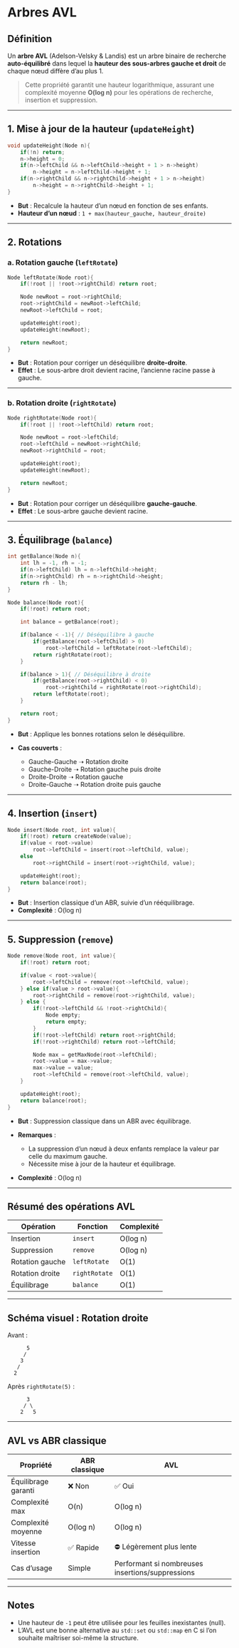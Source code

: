 # Arbres AVL

## Définition

Un **arbre AVL** (Adelson-Velsky & Landis) est un arbre binaire de recherche **auto-équilibré** dans lequel la **hauteur des sous-arbres gauche et droit** de chaque nœud diffère d’au plus 1.

> Cette propriété garantit une hauteur logarithmique, assurant une complexité moyenne **O(log n)** pour les opérations de recherche, insertion et suppression.

---

## 1. Mise à jour de la hauteur (`updateHeight`)

```c
void updateHeight(Node n){
    if(!n) return;
    n->height = 0;
    if(n->leftChild && n->leftChild->height + 1 > n->height)
        n->height = n->leftChild->height + 1;
    if(n->rightChild && n->rightChild->height + 1 > n->height)
        n->height = n->rightChild->height + 1;
}
````

* **But** : Recalcule la hauteur d’un nœud en fonction de ses enfants.
* **Hauteur d’un nœud** : `1 + max(hauteur_gauche, hauteur_droite)`

---

## 2. Rotations

### a. Rotation gauche (`leftRotate`)

```c
Node leftRotate(Node root){
    if(!root || !root->rightChild) return root;

    Node newRoot = root->rightChild;
    root->rightChild = newRoot->leftChild;
    newRoot->leftChild = root;

    updateHeight(root);
    updateHeight(newRoot);

    return newRoot;
}
```

* **But** : Rotation pour corriger un déséquilibre **droite-droite**.
* **Effet** : Le sous-arbre droit devient racine, l’ancienne racine passe à gauche.

---

### b. Rotation droite (`rightRotate`)

```c
Node rightRotate(Node root){
    if(!root || !root->leftChild) return root;

    Node newRoot = root->leftChild;
    root->leftChild = newRoot->rightChild;
    newRoot->rightChild = root;

    updateHeight(root);
    updateHeight(newRoot);

    return newRoot;
}
```

* **But** : Rotation pour corriger un déséquilibre **gauche-gauche**.
* **Effet** : Le sous-arbre gauche devient racine.

---

## 3. Équilibrage (`balance`)

```c
int getBalance(Node n){
    int lh = -1, rh = -1;
    if(n->leftChild) lh = n->leftChild->height;
    if(n->rightChild) rh = n->rightChild->height;
    return rh - lh;
}

Node balance(Node root){
    if(!root) return root;

    int balance = getBalance(root);

    if(balance < -1){ // Déséquilibre à gauche
        if(getBalance(root->leftChild) > 0)
            root->leftChild = leftRotate(root->leftChild);
        return rightRotate(root);
    }

    if(balance > 1){ // Déséquilibre à droite
        if(getBalance(root->rightChild) < 0)
            root->rightChild = rightRotate(root->rightChild);
        return leftRotate(root);
    }

    return root;
}
```

* **But** : Applique les bonnes rotations selon le déséquilibre.
* **Cas couverts** :

  * Gauche-Gauche ➝ Rotation droite
  * Gauche-Droite ➝ Rotation gauche puis droite
  * Droite-Droite ➝ Rotation gauche
  * Droite-Gauche ➝ Rotation droite puis gauche

---

## 4. Insertion (`insert`)

```c
Node insert(Node root, int value){
    if(!root) return createNode(value);
    if(value < root->value)
        root->leftChild = insert(root->leftChild, value);
    else
        root->rightChild = insert(root->rightChild, value);

    updateHeight(root);
    return balance(root);
}
```

* **But** : Insertion classique d’un ABR, suivie d’un rééquilibrage.
* **Complexité** : O(log n)

---

## 5. Suppression (`remove`)

```c
Node remove(Node root, int value){
    if(!root) return root;

    if(value < root->value){
        root->leftChild = remove(root->leftChild, value);
    } else if(value > root->value){
        root->rightChild = remove(root->rightChild, value);
    } else {
        if(!root->leftChild && !root->rightChild){
            Node empty;
            return empty;
        }
        if(!root->leftChild) return root->rightChild;
        if(!root->rightChild) return root->leftChild;

        Node max = getMaxNode(root->leftChild);
        root->value = max->value;
        max->value = value;
        root->leftChild = remove(root->leftChild, value);
    }

    updateHeight(root);
    return balance(root);
}
```

* **But** : Suppression classique dans un ABR avec équilibrage.
* **Remarques** :

  * La suppression d’un nœud à deux enfants remplace la valeur par celle du maximum gauche.
  * Nécessite mise à jour de la hauteur et équilibrage.
* **Complexité** : O(log n)

---

## Résumé des opérations AVL

| Opération       | Fonction      | Complexité |
| --------------- | ------------- | ---------- |
| Insertion       | `insert`      | O(log n)   |
| Suppression     | `remove`      | O(log n)   |
| Rotation gauche | `leftRotate`  | O(1)       |
| Rotation droite | `rightRotate` | O(1)       |
| Équilibrage     | `balance`     | O(1)       |

---

## Schéma visuel : Rotation droite

Avant :

```
      5
     /
    3
   /
  2
```

Après `rightRotate(5)` :

```
      3
     / \
    2   5
```

---

## AVL vs ABR classique

| Propriété           | ABR classique | AVL                                              |
| ------------------- | ------------- | ------------------------------------------------ |
| Équilibrage garanti | ❌ Non         | ✅ Oui                                            |
| Complexité max      | O(n)          | O(log n)                                         |
| Complexité moyenne  | O(log n)      | O(log n)                                         |
| Vitesse insertion   | ✅ Rapide      | ⛔ Légèrement plus lente                          |
| Cas d’usage         | Simple        | Performant si nombreuses insertions/suppressions |

---

## Notes

* Une hauteur de `-1` peut être utilisée pour les feuilles inexistantes (null).
* L’AVL est une bonne alternative au `std::set` ou `std::map` en C si l’on souhaite maîtriser soi-même la structure.
